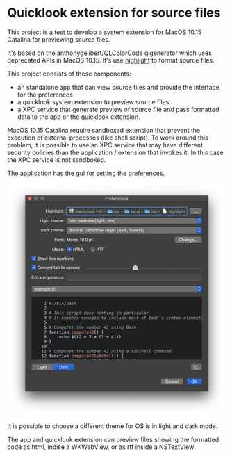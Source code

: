 #  Quicklook extension for source files

This project is a test to develop a system extension for MacOS 10.15 Catalina for previewing source files.

It's based on the [anthonygelibert/QLColorCode](https://github.com/anthonygelibert/QLColorCode) qlgenerator which uses deprecated APIs in MacOS 10.15. It's use [highlight](http://www.andre-simon.de/doku/highlight/en/highlight.php) to format source files.

This project consists of these components:

- an standalone app that can view source files and provide the interface for the preferences
- a quicklook system extension to preview source files.
- a XPC service that generate preview of source file and pass formatted data to the app or the quicklook extension.

MacOS 10.15 Catalina require sandboxed extension that prevent the execution of external processes (like shell script). 
To work around this problem, it is possible to use an XPC service that may have different security policies than the application / extension that invokes it. In this case the XPC service is not sandboxed.

The application has the gui for setting the preferences.

![Settings window](settings.png)

It is possible to choose a different theme for OS is in light and dark mode.

The app and quicklook extension can preview files showing the formatted code as html, indise a WKWebView, or as rtf inside a NSTextView.

